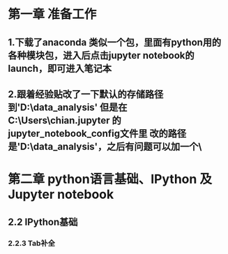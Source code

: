 # 第一章 准备工作

## 1.下载了anaconda 类似一个包，里面有python用的各种模块包，进入后点击jupyter notebook的launch，即可进入笔记本

## 2.跟着经验贴改了一下默认的存储路径到'D:\\data_analysis' 但是在C:\Users\chian\.jupyter 的jupyter_notebook_config文件里 改的路径是'D:\data_analysis'，之后有问题可以加一个\

# 第二章 python语言基础、IPython 及 Jupyter notebook

## 2.2 IPython基础

### 2.2.3 Tab补全
      
